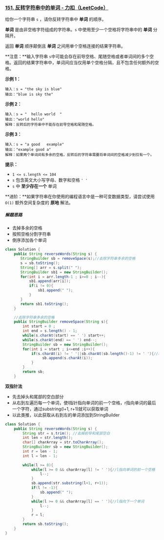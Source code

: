 ### [151. 反转字符串中的单词 - 力扣（LeetCode）](https://leetcode.cn/problems/reverse-words-in-a-string/description/)

给你一个字符串 `s` ，请你反转字符串中 **单词** 的顺序。

**单词** 是由非空格字符组成的字符串。`s` 中使用至少一个空格将字符串中的 **单词** 分隔开。

返回 **单词** 顺序颠倒且 **单词** 之间用单个空格连接的结果字符串。

**注意：**输入字符串 `s`中可能会存在前导空格、尾随空格或者单词间的多个空格。返回的结果字符串中，单词间应当仅用单个空格分隔，且不包含任何额外的空格。

 

**示例 1：**

```
输入：s = "the sky is blue"
输出："blue is sky the"
```

**示例 2：**

```
输入：s = "  hello world  "
输出："world hello"
解释：反转后的字符串中不能存在前导空格和尾随空格。
```

**示例 3：**

```
输入：s = "a good   example"
输出："example good a"
解释：如果两个单词间有多余的空格，反转后的字符串需要将单词间的空格减少到仅有一个。
```

 

**提示：**

- `1 <= s.length <= 104`
- `s` 包含英文大小写字母、数字和空格 `' '`
- `s` 中 **至少存在一个** 单词

**进阶：**如果字符串在你使用的编程语言中是一种可变数据类型，请尝试使用 `O(1)` 额外空间复杂度的 **原地** 解法。



##### 解题思路

- 去掉多余的空格
- 按照空格分割字符串
- 倒序添加各个单词



```java
class Solution {
    public String reverseWords(String s) {
       StringBuilder sb = removeSpace(s);//去除字符串多余的空格
       s = sb.toString();
       String[] arr = s.split(" ");
       StringBuilder sb1 = new StringBuilder();
       for(int i = arr.length-1 ; i>=0 ; i--){
           sb1.append(arr[i]);
           if(i != 0){
               sb1.append(" ");
           }
       }
       return sb1.toString();       
    }

    //去除字符串多余的空格
    public StringBuilder removeSpace(String s){
        int start = 0 ;
        int end = s.length() - 1;
        while(s.charAt(start) == ' ') start++;
        while(s.charAt(end) == ' ') end--;
        StringBuilder sb = new StringBuilder();
        for(int i = start ; i<=end ;i++){
            if(s.charAt(i) != ' '||sb.charAt(sb.length()-1) != ' '){//新字符串的最后字符不为空格，则可以加入一个空格
                 sb.append(s.charAt(i));
            }
        }
        return sb;
    }
```





**双指针法**

- 先去掉头和尾部的空白部分
- 从右到左遍历每一个单词，使l指针指向单词的前一个空格，r指向单词的最后一个字符，通过substring(l+1, r+1)就可以获取单词
- 以此类推，以此获取从右到左的单词添加到StringBuilder

```java
class Solution {
    public String reverseWords(String s) {
        String str = s.trim(); //去掉前导和尾部空白
        int len = str.length();
        char[] charArray = str.toCharArray();
        StringBuilder sb = new StringBuilder();
        int r = len - 1;
        int l = len - 1;
        
        while(l >= 0){
            while(l >= 0 && charArray[l] != ' '){//l指向单词的前一个空格
                l--;
            }
            sb.append(str.substring(l+1, r+1));
            if(l != -1){
                sb.append(" ");
            }
            while(l >= 0 && charArray[l] == ' '){//l指向下一个单词
                l--;
            }
            r = l;
        }
        return sb.toString();
    }
}
```

